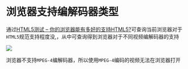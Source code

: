 
# 浏览器支持编解码器类型

通过[HTML5测试 – 你的浏览器能有多好的支持HTML5?](http://chrome.360.cn/test/html5/index.html)可查询当前浏览器对于`HTML5`规范支持程度没,，从中可查询得到浏览器对于不同视频编解码器的支持

![](./imgs/browser-h5-video.png)

浏览器不支持`MPEG-4`编解码器，所以使用`MPEG-4`编码的视频无法在浏览器打开